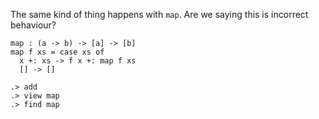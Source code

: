 The same kind of thing happens with `map`. Are we saying this is incorrect behaviour?

```unison
map : (a -> b) -> [a] -> [b]
map f xs = case xs of 
  x +: xs -> f x +: map f xs
  [] -> []
```

```ucm
.> add
.> view map
.> find map
```

